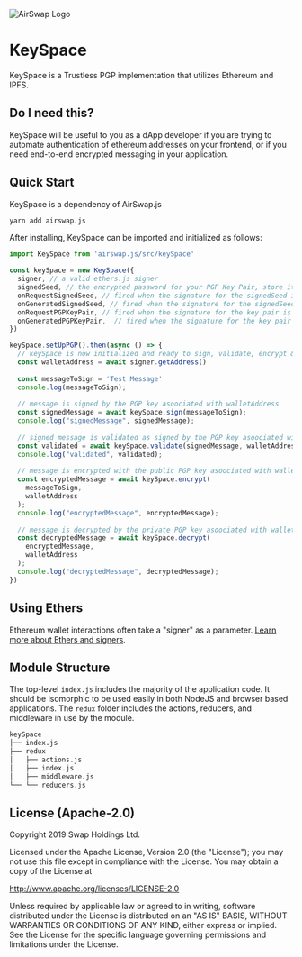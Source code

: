 ![AirSwap Logo](https://miro.medium.com/max/4000/1*Wr5GFTao0-IXtpikXiAE2Q.png)

# KeySpace

KeySpace is a Trustless PGP implementation that utilizes Ethereum and IPFS. 

## Do I need this?

KeySpace will be useful to you as a dApp developer if you are trying to automate authentication of ethereum addresses on your frontend, or if you need end-to-end encrypted messaging in your application.  

## Quick Start

KeySpace is a dependency of AirSwap.js

```bash
yarn add airswap.js
```

After installing, KeySpace can be imported and initialized as follows:
```JavaScript
import KeySpace from 'airswap.js/src/keySpace'

const keySpace = new KeySpace({
  signer, // a valid ethers.js signer
  signedSeed, // the encrypted password for your PGP Key Pair, store it to persist keys accross sessions
  onRequestSignedSeed, // fired when the signature for the signedSeed is request, returns unsigned seed
  onGeneratedSignedSeed, // fired when the signature for the signedSeed is completed, returns signed seed
  onRequestPGPKeyPair, // fired when the signature for the key pair is requested, returns account address
  onGeneratedPGPKeyPair,  // fired when the signature for the key pair is completed, returns key pair
})

keySpace.setUpPGP().then(async () => {
  // keySpace is now initialized and ready to sign, validate, encrypt & decrypt!
  const walletAddress = await signer.getAddress()
  
  const messageToSign = 'Test Message'
  console.log(messageToSign);
  
  // message is signed by the PGP key asoociated with walletAddress
  const signedMessage = await keySpace.sign(messageToSign);
  console.log("signedMessage", signedMessage);
  
  // signed message is validated as signed by the PGP key asoociated with walletAddress
  const validated = await keySpace.validate(signedMessage, walletAddress);
  console.log("validated", validated);
 
  // message is encrypted with the public PGP key asoociated with walletAddress
  const encryptedMessage = await keySpace.encrypt(
    messageToSign,
    walletAddress
  );
  console.log("encryptedMessage", encryptedMessage);
  
  // message is decrypted by the private PGP key asoociated with walletAddress
  const decryptedMessage = await keySpace.decrypt(
    encryptedMessage,
    walletAddress
  );
  console.log("decryptedMessage", decryptedMessage);
})
```






## Using Ethers
Ethereum wallet interactions often take a "signer" as a parameter. [Learn more about Ethers and signers](https://github.com/ethers-io/ethers.js/).

## Module Structure
The top-level `index.js` includes the majority of the application code. It should be isomorphic to be used easily in both NodeJS and browser based applications. The `redux` folder includes the actions, reducers, and middleware in use by the module.

```bash
keySpace
├── index.js
├── redux
│   ├── actions.js
│   ├── index.js
│   ├── middleware.js
└── └── reducers.js
```

## License (Apache-2.0)

Copyright 2019 Swap Holdings Ltd.

Licensed under the Apache License, Version 2.0 (the "License");
you may not use this file except in compliance with the License.
You may obtain a copy of the License at

http://www.apache.org/licenses/LICENSE-2.0

Unless required by applicable law or agreed to in writing, software
distributed under the License is distributed on an "AS IS" BASIS,
WITHOUT WARRANTIES OR CONDITIONS OF ANY KIND, either express or implied.
See the License for the specific language governing permissions and
limitations under the License.
